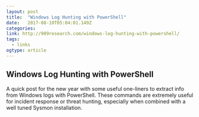 ```yaml
---
layout: post 
title:  "Windows Log Hunting with PowerShell" 
date:   2017-08-10T05:04:01.149Z 
categories: 
link: http://909research.com/windows-log-hunting-with-powershell/ 
tags:
  - links
ogtype: article 
---
```


## Windows Log Hunting with PowerShell

A quick post for the new year with some useful one-liners to extract info from Windows logs with PowerShell. These commands are extremely useful for incident response or threat hunting, especially when combined with a well tuned Sysmon installation.